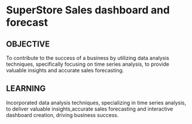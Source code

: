 # SuperStore Sales dashboard and forecast
## OBJECTIVE
To contribute to the success of a business by utilizing data analysis techniques, specifically focusing on time series analysis, to provide valuable insights and accurate sales forecasting.
## LEARNING 
Incorporated data analysis techniques, specializing in time series analysis, to deliver valuable insights,accurate sales forecasting and interactive dashboard creation, driving business success.
